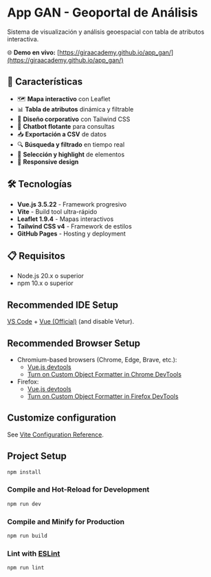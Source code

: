 # App GAN - Geoportal de Análisis

Sistema de visualización y análisis geoespacial con tabla de atributos interactiva.

🌐 **Demo en vivo:** [https://giraacademy.github.io/app_gan/](https://giraacademy.github.io/app_gan/)

## 🚀 Características

- 🗺️ **Mapa interactivo** con Leaflet
- 📊 **Tabla de atributos** dinámica y filtrable
- 🎨 **Diseño corporativo** con Tailwind CSS
- 💬 **Chatbot flotante** para consultas
- 📥 **Exportación a CSV** de datos
- 🔍 **Búsqueda y filtrado** en tiempo real
- 🎯 **Selección y highlight** de elementos
- 📱 **Responsive design**

## 🛠️ Tecnologías

- **Vue.js 3.5.22** - Framework progresivo
- **Vite** - Build tool ultra-rápido
- **Leaflet 1.9.4** - Mapas interactivos
- **Tailwind CSS v4** - Framework de estilos
- **GitHub Pages** - Hosting y deployment

## 📋 Requisitos

- Node.js 20.x o superior
- npm 10.x o superior

## Recommended IDE Setup

[VS Code](https://code.visualstudio.com/) + [Vue (Official)](https://marketplace.visualstudio.com/items?itemName=Vue.volar) (and disable Vetur).

## Recommended Browser Setup

- Chromium-based browsers (Chrome, Edge, Brave, etc.):
  - [Vue.js devtools](https://chromewebstore.google.com/detail/vuejs-devtools/nhdogjmejiglipccpnnnanhbledajbpd) 
  - [Turn on Custom Object Formatter in Chrome DevTools](http://bit.ly/object-formatters)
- Firefox:
  - [Vue.js devtools](https://addons.mozilla.org/en-US/firefox/addon/vue-js-devtools/)
  - [Turn on Custom Object Formatter in Firefox DevTools](https://fxdx.dev/firefox-devtools-custom-object-formatters/)

## Customize configuration

See [Vite Configuration Reference](https://vite.dev/config/).

## Project Setup

```sh
npm install
```

### Compile and Hot-Reload for Development

```sh
npm run dev
```

### Compile and Minify for Production

```sh
npm run build
```

### Lint with [ESLint](https://eslint.org/)

```sh
npm run lint
```
